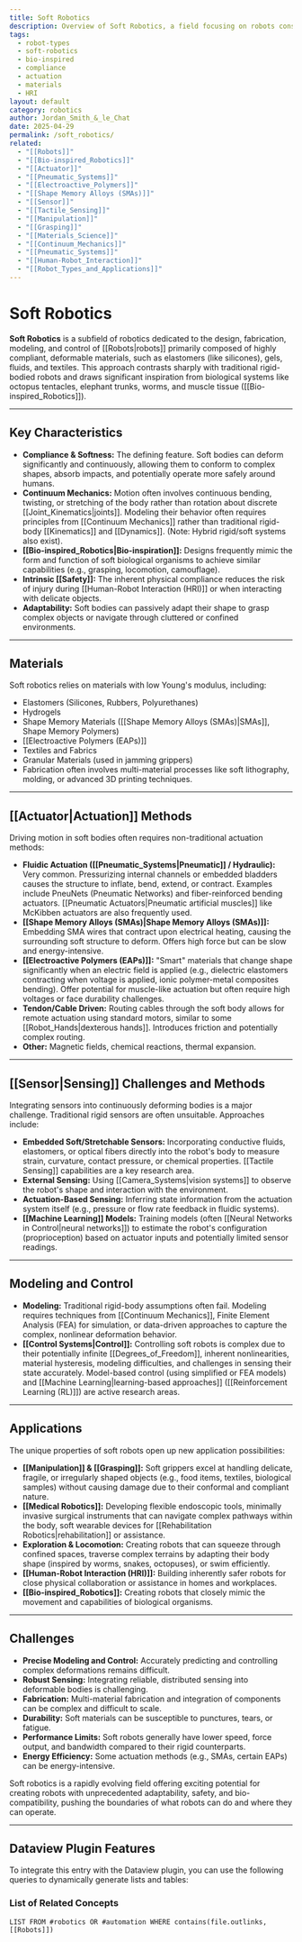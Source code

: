 ```yaml
---
title: Soft Robotics
description: Overview of Soft Robotics, a field focusing on robots constructed from compliant materials, covering characteristics, materials, actuation, sensing, control, and applications.
tags:
  - robot-types
  - soft-robotics
  - bio-inspired
  - compliance
  - actuation
  - materials
  - HRI
layout: default
category: robotics
author: Jordan_Smith_&_le_Chat
date: 2025-04-29
permalink: /soft_robotics/
related:
  - "[[Robots]]"
  - "[[Bio-inspired_Robotics]]"
  - "[[Actuator]]"
  - "[[Pneumatic_Systems]]"
  - "[[Electroactive_Polymers]]"
  - "[[Shape Memory Alloys (SMAs)]]"
  - "[[Sensor]]"
  - "[[Tactile_Sensing]]"
  - "[[Manipulation]]"
  - "[[Grasping]]"
  - "[[Materials_Science]]"
  - "[[Continuum_Mechanics]]"
  - "[[Pneumatic_Systems]]"
  - "[[Human-Robot_Interaction]]"
  - "[[Robot_Types_and_Applications]]"
---
```


# Soft Robotics

**Soft Robotics** is a subfield of robotics dedicated to the design, fabrication, modeling, and control of [[Robots|robots]] primarily composed of highly compliant, deformable materials, such as elastomers (like silicones), gels, fluids, and textiles. This approach contrasts sharply with traditional rigid-bodied robots and draws significant inspiration from biological systems like octopus tentacles, elephant trunks, worms, and muscle tissue ([[Bio-inspired_Robotics]]).

---

## Key Characteristics

* **Compliance & Softness:** The defining feature. Soft bodies can deform significantly and continuously, allowing them to conform to complex shapes, absorb impacts, and potentially operate more safely around humans.
* **Continuum Mechanics:** Motion often involves continuous bending, twisting, or stretching of the body rather than rotation about discrete [[Joint_Kinematics|joints]]. Modeling their behavior often requires principles from [[Continuum Mechanics]] rather than traditional rigid-body [[Kinematics]] and [[Dynamics]]. (Note: Hybrid rigid/soft systems also exist).
* **[[Bio-inspired_Robotics|Bio-inspiration]]:** Designs frequently mimic the form and function of soft biological organisms to achieve similar capabilities (e.g., grasping, locomotion, camouflage).
* **Intrinsic [[Safety]]:** The inherent physical compliance reduces the risk of injury during [[Human-Robot Interaction (HRI)]] or when interacting with delicate objects.
* **Adaptability:** Soft bodies can passively adapt their shape to grasp complex objects or navigate through cluttered or confined environments.

---

## Materials

Soft robotics relies on materials with low Young's modulus, including:
* Elastomers (Silicones, Rubbers, Polyurethanes)
* Hydrogels
* Shape Memory Materials ([[Shape Memory Alloys (SMAs)|SMAs]], Shape Memory Polymers)
* [[Electroactive Polymers (EAPs)]]
* Textiles and Fabrics
* Granular Materials (used in jamming grippers)
* Fabrication often involves multi-material processes like soft lithography, molding, or advanced 3D printing techniques.

---

## [[Actuator|Actuation]] Methods

Driving motion in soft bodies often requires non-traditional actuation methods:

* **Fluidic Actuation ([[Pneumatic_Systems|Pneumatic]] / Hydraulic):** Very common. Pressurizing internal channels or embedded bladders causes the structure to inflate, bend, extend, or contract. Examples include PneuNets (Pneumatic Networks) and fiber-reinforced bending actuators. [[Pneumatic Actuators|Pneumatic artificial muscles]] like McKibben actuators are also frequently used.
* **[[Shape Memory Alloys (SMAs)|Shape Memory Alloys (SMAs)]]:** Embedding SMA wires that contract upon electrical heating, causing the surrounding soft structure to deform. Offers high force but can be slow and energy-intensive.
* **[[Electroactive Polymers (EAPs)]]:** "Smart" materials that change shape significantly when an electric field is applied (e.g., dielectric elastomers contracting when voltage is applied, ionic polymer-metal composites bending). Offer potential for muscle-like actuation but often require high voltages or face durability challenges.
* **Tendon/Cable Driven:** Routing cables through the soft body allows for remote actuation using standard motors, similar to some [[Robot_Hands|dexterous hands]]. Introduces friction and potentially complex routing.
* **Other:** Magnetic fields, chemical reactions, thermal expansion.

---

## [[Sensor|Sensing]] Challenges and Methods

Integrating sensors into continuously deforming bodies is a major challenge. Traditional rigid sensors are often unsuitable. Approaches include:

* **Embedded Soft/Stretchable Sensors:** Incorporating conductive fluids, elastomers, or optical fibers directly into the robot's body to measure strain, curvature, contact pressure, or chemical properties. [[Tactile Sensing]] capabilities are a key research area.
* **External Sensing:** Using [[Camera_Systems|vision systems]] to observe the robot's shape and interaction with the environment.
* **Actuation-Based Sensing:** Inferring state information from the actuation system itself (e.g., pressure or flow rate feedback in fluidic systems).
* **[[Machine Learning]] Models:** Training models (often [[Neural Networks in Control|neural networks]]) to estimate the robot's configuration (proprioception) based on actuator inputs and potentially limited sensor readings.

---

## Modeling and Control

* **Modeling:** Traditional rigid-body assumptions often fail. Modeling requires techniques from [[Continuum Mechanics]], Finite Element Analysis (FEA) for simulation, or data-driven approaches to capture the complex, nonlinear deformation behavior.
* **[[Control Systems|Control]]:** Controlling soft robots is complex due to their potentially infinite [[Degrees_of_Freedom]], inherent nonlinearities, material hysteresis, modeling difficulties, and challenges in sensing their state accurately. Model-based control (using simplified or FEA models) and [[Machine Learning|learning-based approaches]] ([[Reinforcement Learning (RL)]]) are active research areas.

---

## Applications

The unique properties of soft robots open up new application possibilities:

* **[[Manipulation]] & [[Grasping]]:** Soft grippers excel at handling delicate, fragile, or irregularly shaped objects (e.g., food items, textiles, biological samples) without causing damage due to their conformal and compliant nature.
* **[[Medical Robotics]]:** Developing flexible endoscopic tools, minimally invasive surgical instruments that can navigate complex pathways within the body, soft wearable devices for [[Rehabilitation Robotics|rehabilitation]] or assistance.
* **Exploration & Locomotion:** Creating robots that can squeeze through confined spaces, traverse complex terrains by adapting their body shape (inspired by worms, snakes, octopuses), or swim efficiently.
* **[[Human-Robot Interaction (HRI)]]:** Building inherently safer robots for close physical collaboration or assistance in homes and workplaces.
* **[[Bio-inspired_Robotics]]:** Creating robots that closely mimic the movement and capabilities of biological organisms.

---

## Challenges

* **Precise Modeling and Control:** Accurately predicting and controlling complex deformations remains difficult.
* **Robust Sensing:** Integrating reliable, distributed sensing into deformable bodies is challenging.
* **Fabrication:** Multi-material fabrication and integration of components can be complex and difficult to scale.
* **Durability:** Soft materials can be susceptible to punctures, tears, or fatigue.
* **Performance Limits:** Soft robots generally have lower speed, force output, and bandwidth compared to their rigid counterparts.
* **Energy Efficiency:** Some actuation methods (e.g., SMAs, certain EAPs) can be energy-intensive.

Soft robotics is a rapidly evolving field offering exciting potential for creating robots with unprecedented adaptability, safety, and bio-compatibility, pushing the boundaries of what robots can do and where they can operate.

---

## Dataview Plugin Features

To integrate this entry with the Dataview plugin, you can use the following queries to dynamically generate lists and tables:

### List of Related Concepts

```dataview
LIST FROM #robotics OR #automation WHERE contains(file.outlinks, [[Robots]])